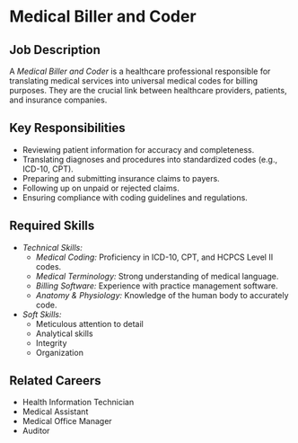# Medical Biller and Coder

## Job Description
A *Medical Biller and Coder* is a healthcare professional responsible for translating medical services into universal medical codes for billing purposes. They are the crucial link between healthcare providers, patients, and insurance companies.

## Key Responsibilities
- Reviewing patient information for accuracy and completeness.
- Translating diagnoses and procedures into standardized codes (e.g., ICD-10, CPT).
- Preparing and submitting insurance claims to payers.
- Following up on unpaid or rejected claims.
- Ensuring compliance with coding guidelines and regulations.

## Required Skills
- *Technical Skills:*
    - *Medical Coding:* Proficiency in ICD-10, CPT, and HCPCS Level II codes.
    - *Medical Terminology:* Strong understanding of medical language.
    - *Billing Software:* Experience with practice management software.
    - *Anatomy & Physiology:* Knowledge of the human body to accurately code.
- *Soft Skills:*
    - Meticulous attention to detail
    - Analytical skills
    - Integrity
    - Organization

## Related Careers
- Health Information Technician
- Medical Assistant
- Medical Office Manager
- Auditor